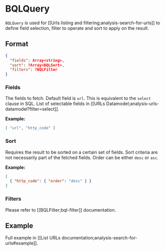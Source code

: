 # BQLQuery

`BQLQuery` is used for [[Urls listing and filtering;analysis-search-for-urls]] to define field selection, filter to operate and sort to apply on the result.

## Format
```JSON
{
  "fields": Array<string>,
  "sort": ?Array<BQLSort>,
  "filters": ?BQLFilter
}
```

### Fields

The fields to fetch. Default field is `url`. This is equivalent to the `select` clause in SQL. List of selectable fields in [[URLs Datamodel;analysis-urls-datamodel?filter=select]].

**Example:**
```JSON
[ "url", "http_code" ]
```

### Sort

Requires the result to be sorted on a certain set of fields. Sort criteria are not necessarily part of the fetched fields.
Order can be either `desc` or `asc`.

**Example:**
```JSON
[
  { "http_code": { "order": "desc" } }
]
```

### Filters

Please refer to [[BQLFilter;bql-filter]] documentation.


## Example
Full example in [[List URLs documentation;analysis-search-for-urls#example]].
